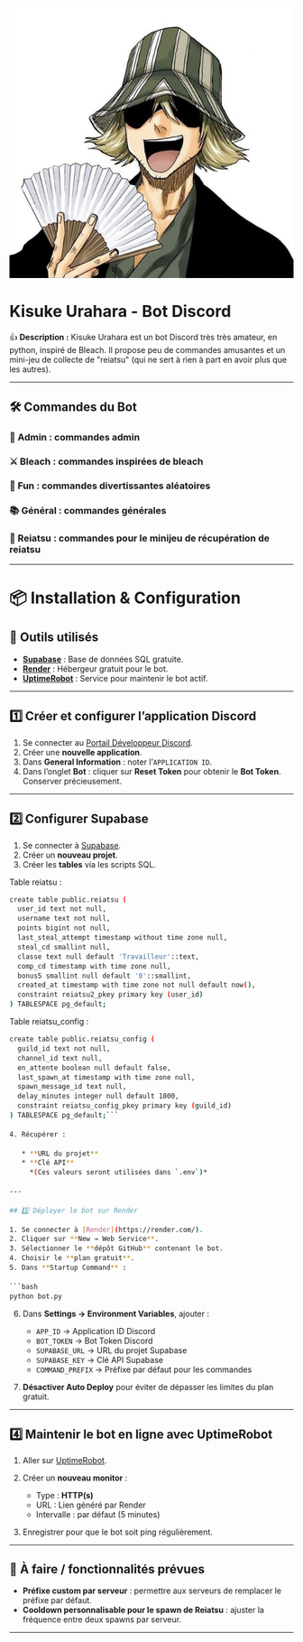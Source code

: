 ![kisuke](assets/kisuke.jpg)

# Kisuke Urahara - Bot Discord

👍 **Description :** Kisuke Urahara est un bot Discord très très amateur, en python, inspiré de Bleach. Il propose peu de commandes amusantes et un mini-jeu de collecte de "reiatsu" (qui ne sert à rien à part en avoir plus que les autres).

---

## 🛠️ Commandes du Bot


### 👑 Admin : commandes admin
### ⚔️ Bleach : commandes inspirées de bleach
### 🎉 Fun : commandes divertissantes aléatoires
### 📚 Général : commandes générales
### 🔮 Reiatsu : commandes pour le minijeu de récupération de reiatsu

---

# 📦 Installation & Configuration

## 🚀 Outils utilisés

* **[Supabase](https://supabase.com/)** : Base de données SQL gratuite.
* **[Render](https://render.com/)** : Hébergeur gratuit pour le bot.
* **[UptimeRobot](https://uptimerobot.com/)** : Service pour maintenir le bot actif.

---

## 1️⃣ Créer et configurer l’application Discord

1. Se connecter au [Portail Développeur Discord](https://discord.com/developers/applications).
2. Créer une **nouvelle application**.
3. Dans **General Information** : noter l’`APPLICATION ID`.
4. Dans l’onglet **Bot** : cliquer sur **Reset Token** pour obtenir le **Bot Token**. Conserver précieusement.

---

## 2️⃣ Configurer Supabase

1. Se connecter à [Supabase](https://supabase.com/).
2. Créer un **nouveau projet**.
3. Créer les **tables** via les scripts SQL.

Table reiatsu :
```bash
create table public.reiatsu (
  user_id text not null,
  username text not null,
  points bigint not null,
  last_steal_attempt timestamp without time zone null,
  steal_cd smallint null,
  classe text null default 'Travailleur'::text,
  comp_cd timestamp with time zone null,
  bonus5 smallint null default '0'::smallint,
  created_at timestamp with time zone not null default now(),
  constraint reiatsu2_pkey primary key (user_id)
) TABLESPACE pg_default;
```

Table reiatsu_config :
```bash
create table public.reiatsu_config (
  guild_id text not null,
  channel_id text null,
  en_attente boolean null default false,
  last_spawn_at timestamp with time zone null,
  spawn_message_id text null,
  delay_minutes integer null default 1800,
  constraint reiatsu_config_pkey primary key (guild_id)
) TABLESPACE pg_default;```

4. Récupérer :

   * **URL du projet**
   * **Clé API**
     *(Ces valeurs seront utilisées dans `.env`)*

---

## 3️⃣ Déployer le bot sur Render

1. Se connecter à [Render](https://render.com/).
2. Cliquer sur **New → Web Service**.
3. Sélectionner le **dépôt GitHub** contenant le bot.
4. Choisir le **plan gratuit**.
5. Dans **Startup Command** :

```bash
python bot.py
```

6. Dans **Settings → Environment Variables**, ajouter :

   * `APP_ID` → Application ID Discord
   * `BOT_TOKEN` → Bot Token Discord
   * `SUPABASE_URL` → URL du projet Supabase
   * `SUPABASE_KEY` → Clé API Supabase
   * `COMMAND_PREFIX` → Préfixe par défaut pour les commandes
7. **Désactiver Auto Deploy** pour éviter de dépasser les limites du plan gratuit.

---

## 4️⃣ Maintenir le bot en ligne avec UptimeRobot

1. Aller sur [UptimeRobot](https://uptimerobot.com/).
2. Créer un **nouveau monitor** :

   * Type : **HTTP(s)**
   * URL : Lien généré par Render
   * Intervalle : par défaut (5 minutes)
3. Enregistrer pour que le bot soit ping régulièrement.

---

## 📝 À faire / fonctionnalités prévues

* **Préfixe custom par serveur** : permettre aux serveurs de remplacer le préfixe par défaut.
* **Cooldown personnalisable pour le spawn de Reiatsu** : ajuster la fréquence entre deux spawns par serveur.

---
